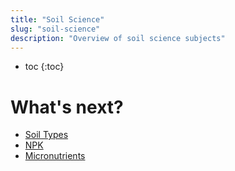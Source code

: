 ```yaml
---
title: "Soil Science"
slug: "soil-science"
description: "Overview of soil science subjects"
---
```


* toc
{:toc}

# What's next?

* [Soil Types](../farming/soil-science/soil-types.md)
* [NPK](../farming/soil-science/npk.md)
* [Micronutrients](../farming/soil-science/micronutrients.md)